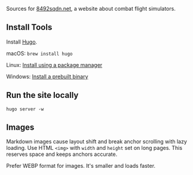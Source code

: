 Sources for [8492sqdn.net](https://www.8492sqdn.net/), a website about combat flight simulators.

## Install Tools

Install [Hugo](https://gohugo.io/installation/).

macOS: `brew install hugo`

Linux: [Install using a package manager](https://gohugo.io/installation/linux/#repository-packages)

Windows: [Install a prebuilt binary](https://gohugo.io/installation/windows/#prebuilt-binaries)

## Run the site locally

```
hugo server -w
```

## Images

Markdown images cause layout shift and break anchor scrolling with lazy loading. Use HTML `<img>` with `width` and `height` set on long pages. This reserves space and keeps anchors accurate.

Prefer WEBP format for images. It's smaller and loads faster.
